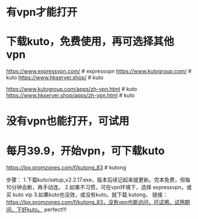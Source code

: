 # 有vpn才能打开
# 下载kuto，免费使用，再可选择其他vpn
https://www.expressvpn.com/      # expressvpn
https://www.kutogroup.com/       # kuto
https://www.hkserver.shop/       # kuto

https://www.kutogroup.com/apps/zh-vpn.html  # kuto
https://www.hkserver.shop/apps/zh-vpn.html  # kuto

# 没有vpn也能打开，可试用
# 每月39.9，开始vpn，可下载kuto
https://lpx.promzones.com/f/kutong_83      # kutong



步骤：
1.下载kuto/setup_v2.2.17.exe，版本后续记起来就更新。完本免费，但每10分钟会断，再手动连。
2.如果不习惯，可在vpn环境下，选择 expressvpn，或买 kuto vip
3.如果kuto也没效，或没有kuto。就下载 kutong， 链接： https://lpx.promzones.com/f/kutong_83，没有vpn也能访问，可试用。试用期间，下好kuto。  perfect!!!